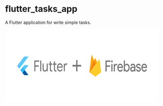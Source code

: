 # flutter_tasks_app

A Flutter application for write simple tasks.

<img src="./assets/image.svg?sanitize=true" width="720" height="240">
